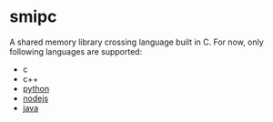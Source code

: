 # smipc

A shared memory library crossing language built in C. For now, only following languages are supported:

* c
* c++
* [python](py/README.md)
* [nodejs](nodejs/README.md)
* [java](java/README.md)
